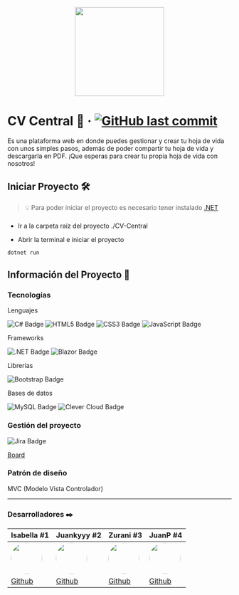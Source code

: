 <p align="center">
    <img src="https://i.postimg.cc/CxXPgmB9/Imagotipo.png" width=200px>
</p>

# CV Central 📄 · [![GitHub last commit](https://img.shields.io/github/last-commit/CV-Central/CV-Central?label=Last%20Commit&color=FFFF00)](https://github.com/CV-Central/CV-Central/commits/main)

Es una plataforma web en donde puedes gestionar y crear tu hoja de vida con unos simples pasos, además de poder compartir tu hoja de vida y descargarla en PDF. ¡Que esperas para crear tu propia hoja de vida con nosotros!

## Iniciar Proyecto 🛠️

> 💡 Para poder iniciar el proyecto es necesario tener instalado [.NET](https://dotnet.microsoft.com/es-es/download)

###

- Ir a la carpeta raíz del proyecto ./CV-Central

- Abrir la terminal e iniciar el proyecto

```bash
dotnet run
```

## Información del Proyecto 📌

### Tecnologías

Lenguajes

![C# Badge](https://img.shields.io/badge/C%23-512BD4?logo=csharp&logoColor=fff&style=for-the-badge)
![HTML5 Badge](https://img.shields.io/badge/HTML5-E34F26?logo=html5&logoColor=fff&style=for-the-badge)
![CSS3 Badge](https://img.shields.io/badge/CSS3-1572B6?logo=css3&logoColor=fff&style=for-the-badge)
![JavaScript Badge](https://img.shields.io/badge/JavaScript-F7DF1E?logo=javascript&logoColor=000&style=for-the-badge)

Frameworks

![.NET Badge](https://img.shields.io/badge/.NET-512BD4?logo=dotnet&logoColor=fff&style=for-the-badge)
![Blazor Badge](https://img.shields.io/badge/Blazor-512BD4?logo=blazor&logoColor=fff&style=for-the-badge)

Librerías

![Bootstrap Badge](https://img.shields.io/badge/Bootstrap-7952B3?logo=bootstrap&logoColor=fff&style=for-the-badge)

Bases de datos

![MySQL Badge](https://img.shields.io/badge/MySQL-4479A1?logo=mysql&logoColor=fff&style=for-the-badge)
![Clever Cloud Badge](https://img.shields.io/badge/Clever%20Cloud-171C36?logo=clevercloud&logoColor=fff&style=for-the-badge)


### Gestión del proyecto

![Jira Badge](https://img.shields.io/badge/Jira-0052CC?logo=jira&logoColor=fff&style=for-the-badge)

[Board](https://cvcentralteam.atlassian.net/jira/software/projects/SCRUM/boards/1?atlOrigin=eyJpIjoiZDUwZDU5ZTM3OTBhNDlkM2E4NTZmNmU5N2M1ZWNhZDMiLCJwIjoiaiJ9)

### Patrón de diseño

MVC (Modelo Vista Controlador)

---

### **Desarrolladores** ✒️

| **Isabella** #1 | **Juankyyy** #2 | **Zurani** #3 | **JuanP** #4 |
| --- | --- | --- | --- |
| <a href="https://github.com/IsaGuzman55"><img style="border-radius: 50%" src="https://github.com/IsaGuzman55.png" width=70px></a> | <a href="https://github.com/Juankyyy"><img style="border-radius: 50%" src="https://github.com/Juankyyy.png" width=70px></a> | <a href="https://github.com/zuranimendoza28"><img style="border-radius: 50%" src="https://github.com/zuranimendoza28.png" width=70px></a> | <a href="https://github.com/NccJuanP"><img style="border-radius: 50%" src="https://github.com/NccJuanP.png" width=70px></a> |
| [Github](https://github.com/IsaGuzman55) | [Github](https://github.com/Juankyyy) | [Github](https://github.com/zuranimendoza28) | [Github](https://github.com/NccJuanP)